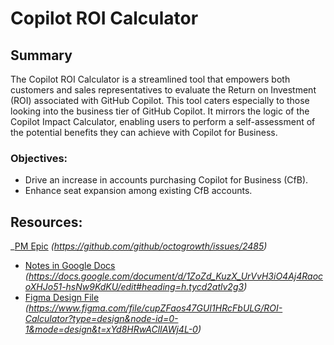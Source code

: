 # Copilot ROI Calculator

## Summary

The Copilot ROI Calculator is a streamlined tool that empowers both customers and sales representatives to evaluate the Return on Investment (ROI) associated with GitHub Copilot. This tool caters especially to those looking into the business tier of GitHub Copilot. It mirrors the logic of the Copilot Impact Calculator, enabling users to perform a self-assessment of the potential benefits they can achieve with Copilot for Business.

### Objectives:

- Drive an increase in accounts purchasing Copilot for Business (CfB).
- Enhance seat expansion among existing CfB accounts.

## Resources:

_[PM Epic](#) _(https://github.com/github/octogrowth/issues/2485)_
- [Notes in Google Docs](#) _(https://docs.google.com/document/d/1ZoZd_KuzX_UrVvH3iO4Aj4RaocoXHJo51-hsNw9KdKU/edit#heading=h.tycd2atlv2g3)_
- [Figma Design File](#) _(https://www.figma.com/file/cupZFaos47GUI1HRcFbULG/ROI-Calculator?type=design&node-id=0-1&mode=design&t=xYd8HRwAClIAWj4L-0)_
